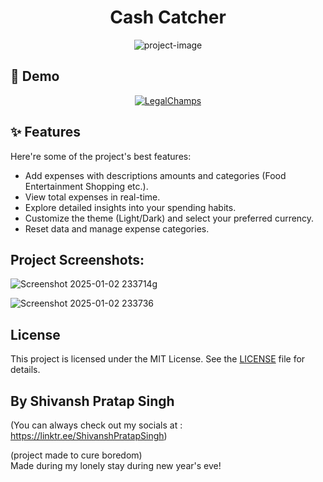 <h1 align="center" id="title">Cash Catcher</h1>

<p align="center"><img src="https://socialify.git.ci/ShiiiivanshSingh/CashCatcher/image?custom_description=A+simple+web+app+for+tracking+personal+expenses+and+visualizing+your+spending.&amp;description=1&amp;font=Inter&amp;language=1&amp;name=1&amp;owner=1&amp;pattern=Solid&amp;stargazers=1&amp;theme=Dark" alt="project-image"></p>

  <h2>🚀 Demo</h2>

<div align="center">
  
[![LegalChamps](https://img.shields.io/badge/Visit-CashCatcher-blue?style=for-the-badge)](https://shiiiivanshsingh.github.io/CashCatcher/index.html)

</div>


<h2>✨ Features</h2>

Here're some of the project's best features:

*   Add expenses with descriptions amounts and categories (Food Entertainment Shopping etc.).
*   View total expenses in real-time.
*   Explore detailed insights into your spending habits.
*   Customize the theme (Light/Dark) and select your preferred currency.
*   Reset data and manage expense categories.


<h2>Project Screenshots:</h2>

  ![Screenshot 2025-01-02 233714g](https://github.com/user-attachments/assets/da8bd13c-4967-4ae2-a997-420652df076b)
  

  ![Screenshot 2025-01-02 233736](https://github.com/user-attachments/assets/36079dbd-2fd7-4265-aefe-287e4f442655)


  
## License

This project is licensed under the MIT License. See the [LICENSE](LICENSE) file for details.

## By Shivansh Pratap Singh
 (You can always check out my socials at : https://linktr.ee/ShivanshPratapSingh)

(project made to cure boredom) <br>
Made during my lonely stay during new year's eve! 

